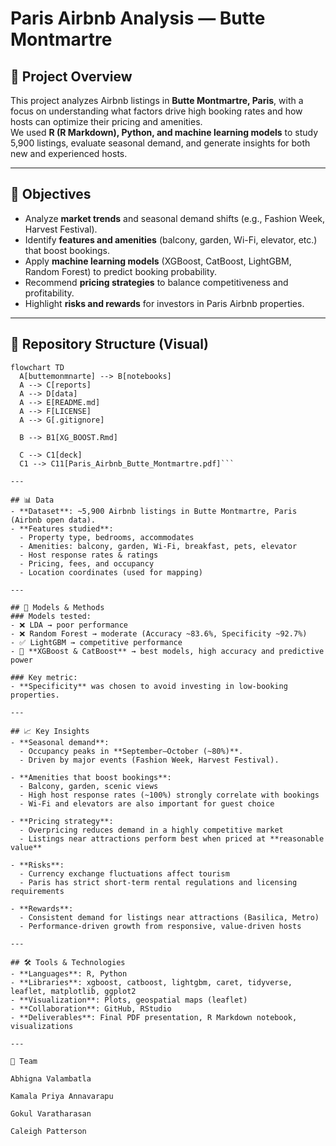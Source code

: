 # Paris Airbnb Analysis — Butte Montmartre

## 📌 Project Overview
This project analyzes Airbnb listings in **Butte Montmartre, Paris**, with a focus on understanding what factors drive high booking rates and how hosts can optimize their pricing and amenities.  
We used **R (R Markdown), Python, and machine learning models** to study 5,900 listings, evaluate seasonal demand, and generate insights for both new and experienced hosts.

---

## 🎯 Objectives
- Analyze **market trends** and seasonal demand shifts (e.g., Fashion Week, Harvest Festival).
- Identify **features and amenities** (balcony, garden, Wi-Fi, elevator, etc.) that boost bookings.
- Apply **machine learning models** (XGBoost, CatBoost, LightGBM, Random Forest) to predict booking probability.
- Recommend **pricing strategies** to balance competitiveness and profitability.
- Highlight **risks and rewards** for investors in Paris Airbnb properties.

---

## 📂 Repository Structure (Visual)

```mermaid
flowchart TD
  A[buttemonmnarte] --> B[notebooks]
  A --> C[reports]
  A --> D[data]
  A --> E[README.md]
  A --> F[LICENSE]
  A --> G[.gitignore]

  B --> B1[XG_BOOST.Rmd]

  C --> C1[deck]
  C1 --> C11[Paris_Airbnb_Butte_Montmartre.pdf]```

---

## 📊 Data
- **Dataset**: ~5,900 Airbnb listings in Butte Montmartre, Paris (Airbnb open data).  
- **Features studied**:
  - Property type, bedrooms, accommodates  
  - Amenities: balcony, garden, Wi-Fi, breakfast, pets, elevator  
  - Host response rates & ratings  
  - Pricing, fees, and occupancy  
  - Location coordinates (used for mapping)  

---

## 🧪 Models & Methods
### Models tested:
- ❌ LDA → poor performance  
- ❌ Random Forest → moderate (Accuracy ~83.6%, Specificity ~92.7%)  
- ✅ LightGBM → competitive performance  
- 🌟 **XGBoost & CatBoost** → best models, high accuracy and predictive power  

### Key metric:  
- **Specificity** was chosen to avoid investing in low-booking properties.

---

## 📈 Key Insights
- **Seasonal demand**:  
  - Occupancy peaks in **September–October (~80%)**.  
  - Driven by major events (Fashion Week, Harvest Festival).  

- **Amenities that boost bookings**:  
  - Balcony, garden, scenic views  
  - High host response rates (~100%) strongly correlate with bookings  
  - Wi-Fi and elevators are also important for guest choice  

- **Pricing strategy**:  
  - Overpricing reduces demand in a highly competitive market  
  - Listings near attractions perform best when priced at **reasonable value**  

- **Risks**:  
  - Currency exchange fluctuations affect tourism  
  - Paris has strict short-term rental regulations and licensing requirements  

- **Rewards**:  
  - Consistent demand for listings near attractions (Basilica, Metro)  
  - Performance-driven growth from responsive, value-driven hosts  

---

## 🛠️ Tools & Technologies
- **Languages**: R, Python  
- **Libraries**: xgboost, catboost, lightgbm, caret, tidyverse, leaflet, matplotlib, ggplot2  
- **Visualization**: Plots, geospatial maps (leaflet)  
- **Collaboration**: GitHub, RStudio  
- **Deliverables**: Final PDF presentation, R Markdown notebook, visualizations  

---

👥 Team

Abhigna Valambatla

Kamala Priya Annavarapu

Gokul Varatharasan

Caleigh Patterson
